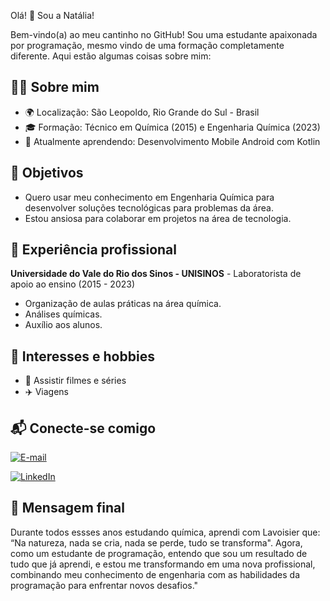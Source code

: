 Olá! 👋 Sou a Natália!

Bem-vindo(a) ao meu cantinho no GitHub! Sou uma estudante apaixonada por programação, mesmo vindo de uma formação completamente diferente. Aqui estão algumas coisas sobre mim:

## 👩🏻 Sobre mim
- 🌍 Localização: São Leopoldo, Rio Grande do Sul - Brasil
- 🎓 Formação: Técnico em Química (2015) e Engenharia Química (2023)
- 🌱 Atualmente aprendendo: Desenvolvimento Mobile Android com Kotlin

## 📌 Objetivos

- Quero usar meu conhecimento em Engenharia Química para desenvolver soluções tecnológicas para problemas da área.
- Estou ansiosa para colaborar em projetos na área de tecnologia.

## 💼 Experiência profissional
**Universidade do Vale do Rio dos Sinos - UNISINOS** - Laboratorista de apoio ao ensino (2015 - 2023)
- Organização de aulas práticas na área química.
- Análises químicas.
- Auxílio aos alunos.

## 🎸 Interesses e hobbies
- 🍿 Assistir filmes e séries
- ✈️ Viagens

## 📬 Conecte-se comigo
[![E-mail](https://img.shields.io/badge/-E--mail-red?style=flat-square&logoColor=white&logo=gmail)](mailto:nataliabrambilla@hotmail.com)

[![LinkedIn](https://img.shields.io/badge/-LinkedIn-blue?style=flat-square&logoColor=white&logo=linkedin)](https://www.linkedin.com/public-profile/settings?trk=d_flagship3_profile_self_view_public_profile)


## 🌈 Mensagem final
Durante todos essses anos estudando química, aprendi com Lavoisier que: “Na natureza, nada se cria, nada se perde, tudo se transforma". Agora, como um estudante de programação, entendo que sou um resultado de tudo que já aprendi, e estou me transformando em uma nova profissional, combinando meu conhecimento de engenharia com as habilidades da programação para enfrentar novos desafios."